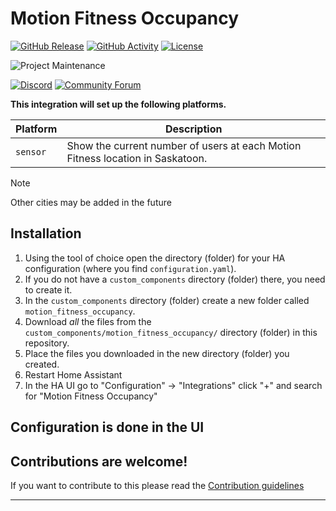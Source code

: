 # Motion Fitness Occupancy

[![GitHub Release][releases-shield]][releases]
[![GitHub Activity][commits-shield]][commits]
[![License][license-shield]](LICENSE)

![Project Maintenance][maintenance-shield]

[![Discord][discord-shield]][discord]
[![Community Forum][forum-shield]][forum]

**This integration will set up the following platforms.**

Platform | Description
-- | --
`sensor` | Show the current number of users at each Motion Fitness location in Saskatoon.

> [!NOTE]
> Other cities may be added in the future

## Installation

1. Using the tool of choice open the directory (folder) for your HA configuration (where you find `configuration.yaml`).
1. If you do not have a `custom_components` directory (folder) there, you need to create it.
1. In the `custom_components` directory (folder) create a new folder called `motion_fitness_occupancy`.
1. Download _all_ the files from the `custom_components/motion_fitness_occupancy/` directory (folder) in this repository.
1. Place the files you downloaded in the new directory (folder) you created.
1. Restart Home Assistant
1. In the HA UI go to "Configuration" -> "Integrations" click "+" and search for "Motion Fitness Occupancy"

## Configuration is done in the UI

<!---->

## Contributions are welcome!

If you want to contribute to this please read the [Contribution guidelines](CONTRIBUTING.md)

***

[commits-shield]: https://img.shields.io/github/commit-activity/y/evansalter/ha-motion-fitness-occupancy.svg?style=for-the-badge
[commits]: https://github.com/evansalter/ha-motion-fitness-occupancy/commits/main
[discord]: https://discord.gg/Qa5fW2R
[discord-shield]: https://img.shields.io/discord/330944238910963714.svg?style=for-the-badge
[exampleimg]: example.png
[forum-shield]: https://img.shields.io/badge/community-forum-brightgreen.svg?style=for-the-badge
[forum]: https://community.home-assistant.io/
[license-shield]: https://img.shields.io/github/license/evansalter/ha-motion-fitness-occupancy.svg?style=for-the-badge
[maintenance-shield]: https://img.shields.io/badge/maintainer-Evan%20Salter%20%40evansalter-blue.svg?style=for-the-badge
[releases-shield]: https://img.shields.io/github/v/release/evansalter/ha-motion-fitness-occupancy.svg?style=for-the-badge
[releases]: https://github.com/evansalter/ha-motion-fitness-occupancy/releases
